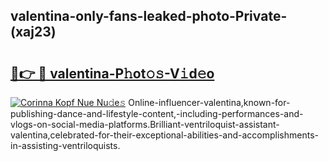 ## valentina-only-fans​-leaked-photo​-Private-(xaj23)


# <h2><a href="https://mediaupload.pro?title=valentina&ref=git">🔗👉 🔴 valentina-P𝚑ot𝚘𝚜-V𝚒d𝚎o</a></h2>

[![Corinna Kopf Nue Nu𝚍e𝚜](https://i.imgur.com/0qMVB7G.gif)](https://mediaupload.pro?title=valentina&ref=git)
Online-influencer-valentina,known-for-publishing-dance-and-lifestyle-content,-including-performances-and-vlogs-on-social-media-platforms.Brilliant-ventriloquist-assistant-valentina,celebrated-for-their-exceptional-abilities-and-accomplishments-in-assisting-ventriloquists.  